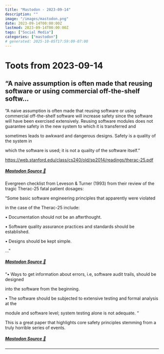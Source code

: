 ```yaml
---
title: "Mastodon - 2023-09-14"
description: ""
image: "/images/mastodon.png"
date: 2023-09-14T00:00:00Z
lastmod: 2023-09-14T00:00:00Z
tags: ["Social Media"]
categories: ["mastodon"]
# generated: 2025-10-05T17:59:09-07:00
---
```


# Toots from 2023-09-14

## “A naive assumption is often made that reusing software or using commercial off-the-shelf softw...

“A naive assumption is often made that reusing software or using commercial off-the-shelf software will increase safety since the software will have been exercised extensively. Reusing software modules does not guarantee safety in the new system to which it is transferred and

sometimes leads to awkward and dangerous designs. Safety is a quality of the system in

which the software is used; it is not a quality of the software itself.”

<https://web.stanford.edu/class/cs240/old/sp2014/readings/therac-25.pdf>

##### [Mastodon Source 🐘](https://hachyderm.io/@mweagle/111064794545476975)

Evergreen checklist from Leveson & Turner (1993) from their review of the tragic Therac-25 fatal patient dosages:

“Some basic software engineering principles that apparently were violated

in the case of the Therac-25 include:

• Documentation should not be an afterthought.

• Software quality assurance practices and standards should be established.

• Designs should be kept simple.

…”

##### [Mastodon Source 🐘](https://hachyderm.io/@mweagle/111064809788693032)

“• Ways to get information about errors, i.e, software audit trails, should be designed

into the software from the beginning.

• The software should be subjected to extensive testing and formal analysis at the

module and software level; system testing alone is not adequate. “

This is a great paper that highlights core safety principles stemming from a truly horrible series of events.

##### [Mastodon Source 🐘](https://hachyderm.io/@mweagle/111064834887507373)

---

